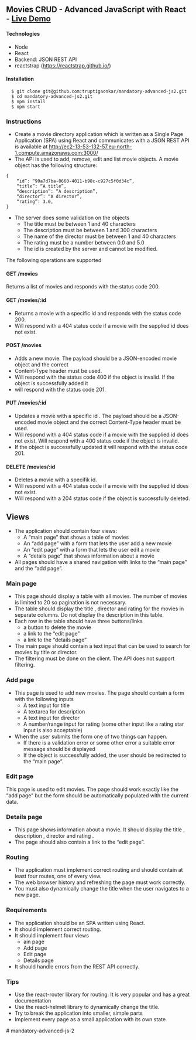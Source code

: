 ## Movies CRUD - Advanced JavaScript with React - [Live Demo]( http://truptigaonkar.github.io/mandatory-advanced-js2/)
#### Technologies

* Node
* React
* Backend: JSON REST API
* reactstrap (https://reactstrap.github.io/)
#### Installation
```
  $ git clone git@github.com:truptigaonkar/mandatory-advanced-js2.git
  $ cd mandatory-advanced-js2.git
  $ npm install
  $ npm start
```
### Instructions
* Create a movie directory application which is written as a Single Page Application (SPA) using React and communicates with a JSON REST API is available at
http://ec2-13-53-132-57.eu-north-1.compute.amazonaws.com:3000/
* The API is used to add, remove, edit and list movie objects. A movie object has the following structure:
```
{
    “id”: “99a7d7ba-8660-4011-b98c-c927c5f0d34c”,
    “title”: “A title”,
    “description”: “A description”,
    “director”: “A director”,
    “rating”: 3.0,
}
```

* The server does some validation on the objects
    * The title must be between 1 and 40 characters
    * The description must be between 1 and 300 characters
    * The name of the director must be between 1 and 40 characters
    * The rating must be a number between 0.0 and 5.0
    * The id is created by the server and cannot be modified.

The following operations are supported
#### GET /movies
Returns a list of movies and responds with the status code 200.
#### GET /movies/:id
* Returns a movie with a specific id and responds with the status code 200.
* Will respond with a 404 status code if a movie with the supplied id does not exist.
#### POST /movies
* Adds a new movie. The payload should be a JSON-encoded movie object and the correct
* Content-Type header must be used.
* Will respond with the status code 400 if the object is invalid. If the object is successfully added it
* will respond with the status code 201.
#### PUT /movies/:id
* Updates a movie with a specific id . The payload should be a JSON-encoded movie object and the correct Content-Type header must be used.
* Will respond with a 404 status code if a movie with the supplied id does not exist. Will respond with a 400 status code if the object is invalid.
* If the object is successfully updated it will respond with the status code 201.
#### DELETE /movies/:id
* Deletes a movie with a specifik id.
* Will respond with a 404 status code if a movie with the supplied id does not exist. 
* Will respond with a 204 status code if the object is successfully deleted.
## Views
* The application should contain four views:
    * A “main page” that shows a table of movies
    * An “add page” with a form that lets the user add a new movie
    * An “edit page” with a form that lets the user edit a movie
    * A “details page” that shows information about a movie
* All pages should have a shared navigation with links to the “main page” and the “add page”.
### Main page
* This page should display a table with all movies. The number of movies is limited to 20 so pagination is not necessary.
* The table should display the title , director and rating for the movies in separate columns. Do not display the description in this table.
* Each row in the table should have three buttons/links
    * a button to delete the movie
    * a link to the “edit page”
    * a link to the “details page”
* The main page should contain a text input that can be used to search for movies by title or director.
* The filtering must be done on the client. The API does not support filtering.
### Add page
* This page is used to add new movies. The page should contain a form with the following inputs
    * A text input for title
    * A textarea for description
    * A text input for director
    * A number/range input for rating (some other input like a rating star input is also acceptable)
* When the user submits the form one of two things can happen.
    * If there is a validation error or some other error a suitable error message should be displayed
    * If the object is successfully added, the user should be redirected to the “main page”.
### Edit page
This page is used to edit movies. The page should work exactly like the “add page” but the form should be automatically populated with the current data.
### Details page
* This page shows information about a movie. It should display the title , description , director and
rating .
* The page should also contain a link to the “edit page”.
### Routing
* The application must implement correct routing and should contain at least four routes, one of every view.
* The web browser history and refreshing the page must work correctly.
* You must also dynamically change the title when the user navigates to a new page.
### Requirements
* The application should be an SPA written using React.
* It should implement correct routing.
* It should implement four views
  * ain page
  * Add page
  * Edit page
  * Details page
* It should handle errors from the REST API correctly.
### Tips
* Use the react-router library for routing. It is very popular and has a great documentation
* Use the react-helmet library to dynamically change the title. 
* Try to break the application into smaller, simple parts
* Implement every page as a small application with its own state


#   m a n d a t o r y - a d v a n c e d - j s - 2  
 